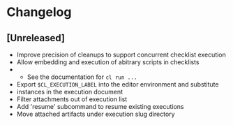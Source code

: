 # Changelog

## [Unreleased]

- Improve precision of cleanups to support concurrent checklist execution
- Allow embedding and execution of abitrary scripts in checklists
- - See the documentation for `cl run ...`
- Export `$CL_EXECUTION_LABEL` into the editor environment and substitute
- instances in the execution document
- Filter attachments out of execution list
- Add 'resume' subcommand to resume existing executions
- Move attached artifacts under execution slug directory
